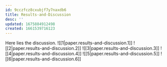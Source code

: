 ```yaml
---
id: 9cczfcz8cxubjf7y7naxdb6
title: Results-and-Discussion
desc: ''
updated: 1675884912498
created: 1661539716123
---
```

Here lies the discussion.
![[1|paper.results-and-discussion.1]]
![[2|paper.results-and-discussion.2]]
![[3|paper.results-and-discussion.3]]
![[4|paper.results-and-discussion.4]]
![[5|paper.results-and-discussion.5]]
![[6|paper.results-and-discussion.6]]
